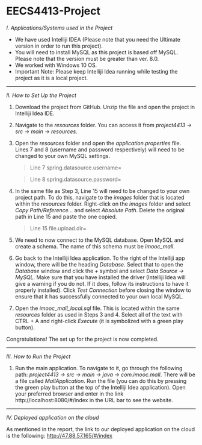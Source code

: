 # EECS4413-Project

_I. Applications/Systems used in the Project_

- We have used Intelliji IDEA (Please note that you need the Ultimate version in order to run this project).
- You will need to install MySQL as this project is based off MySQL. Please note that the version must be greater than ver. 8.0. 
- We worked with Windows 10 OS. 
- Important Note: Please keep Intelliji Idea running while testing the project as it is a local project.

---

_II. How to Set Up the Project_

1. Download the project from GitHub. Unzip the file and open the project in Intelliji Idea IDE.
2. Navigate to the _resources_ folder. You can access it from _project4413 -> src -> main -> resources_.
3. Open the _resources_ folder and open the _application.properties_ file. Lines 7 and 8 (username and password respectively) will need to be changed to your own MySQL settings.

      > Line 7 spring.datasource.username=
      
      > Line 8 spring.datasource.password=
      
4. In the same file as Step 3, Line 15 will need to be changed to your own project path. To do this, navigate to the _images_ folder that is located within the _resources_ folder. Right-click on the _images_ folder and select _Copy Path/Reference..._ and select _Absolute Path_. Delete the original path in Line 15 and paste the one copied. 

      > Line 15 file.upload.dir=

5. We need to now connect to the MySQL database. Open MySQL and create a schema. The name of this schema must be _imooc_mall_. 
6. Go back to the Intelliji Idea application. To the right of the Intelliji app window, there will be the heading _Database_. Select that to open the _Database_ window and click the _+_ symbol and select _Data Source -> MySQL_. Make sure that you have installed the driver (Intelliji Idea will give a warning if you do not. If it does, follow its instructions to have it properly installed). Click _Test Connection_ before closing the window to ensure that it has successfully connected to your own local MySQL.
7. Open the _imooc_mall_local.sql_ file. This is located within the same _resources_ folder as used in Steps 3 and 4. Select all of the text with CTRL + A and right-click _Execute_ (it is symbolized with a green play button). 

Congratulations! The set up for the project is now completed.

---

_III. How to Run the Project_

1. Run the main application. To navigate to it, go through the following path: _project4413 -> src -> main -> java -> com.imooc.mall_. There will be a file called _MallApplication_. Run the file (you can do this by pressing the green play button at the top of the Intelliji Idea application). Open your preferred browser and enter in the link http://localhost:8080/#/index in the URL bar to see the website.

---

_IV. Deployed application on the cloud_

As mentioned in the report, the link to our deployed application on the cloud is the following: http://47.88.57.165/#/index
